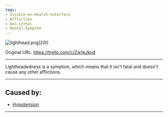 ```yaml
---
tags:
- Visible-on-Health-Interface
- Affliction
- Non-Lethal
- Mental-Symptom
---
```


![lighthead.png\|200](/Symptoms/Lightheadedness%20-%20Attachments/6718845db30472d958dd7a81.png)

Original URL: https://trello.com/c/Zw1eJknd

---

Lightheadedness is a symptom, which means that it isn't fatal and doesn't cause any other afflictions.

---

## Caused by:

- [Hypotension](../Blood/Hypotension.md)

---


